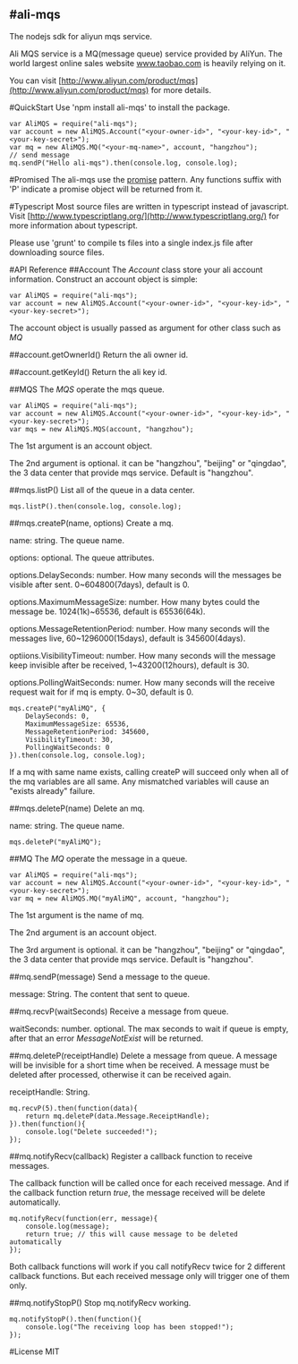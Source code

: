 #ali-mqs
-----

The nodejs sdk for aliyun mqs service.

Ali MQS service is a MQ(message queue) service provided by AliYun.
The world largest online sales website www.taobao.com is heavily relying on it.

You can visit [http://www.aliyun.com/product/mqs](http://www.aliyun.com/product/mqs) for more details. 

#QuickStart
Use 'npm install ali-mqs' to install the package.

    var AliMQS = require("ali-mqs");
    var account = new AliMQS.Account("<your-owner-id>", "<your-key-id>", "<your-key-secret>");
    var mq = new AliMQS.MQ("<your-mq-name>", account, "hangzhou");
    // send message
    mq.sendP("Hello ali-mqs").then(console.log, console.log);

#Promised
The ali-mqs use the [promise](https://www.npmjs.org/package/promise) pattern.
Any functions suffix with 'P' indicate a promise object will be returned from it.

#Typescript
Most source files are written in typescript instead of javascript.
Visit [http://www.typescriptlang.org/](http://www.typescriptlang.org/) for more information about typescript.

Please use 'grunt' to compile ts files into a single index.js file after downloading source files. 

#API Reference
##Account
The *Account* class store your ali account information. Construct an account object is simple:

    var AliMQS = require("ali-mqs");
    var account = new AliMQS.Account("<your-owner-id>", "<your-key-id>", "<your-key-secret>");

The account object is usually passed as argument for other class such as *MQ*

##account.getOwnerId()
Return the ali owner id.

##account.getKeyId()
Return the ali key id.

##MQS
The *MQS* operate the mqs queue.

    var AliMQS = require("ali-mqs");
    var account = new AliMQS.Account("<your-owner-id>", "<your-key-id>", "<your-key-secret>");
    var mqs = new AliMQS.MQS(account, "hangzhou");

The 1st argument is an account object.

The 2nd argument is optional. it can be "hangzhou", "beijing" or "qingdao", the 3 data center that provide mqs service.
Default is "hangzhou".

##mqs.listP()
List all of the queue in a data center.

    mqs.listP().then(console.log, console.log);

##mqs.createP(name, options)
Create a mq.

name: string. The queue name.

options: optional. The queue attributes.

options.DelaySeconds: number. How many seconds will the messages be visible after sent. 0~604800(7days), default is 0.

options.MaximumMessageSize: number. How many bytes could the message be. 1024(1k)~65536, default is 65536(64k).

options.MessageRetentionPeriod: number. How many seconds will the messages live, 60~1296000(15days), default is 345600(4days).

optiions.VisibilityTimeout: number. How many seconds will the message keep invisible after be received, 1~43200(12hours), default is 30.

options.PollingWaitSeconds: numer. How many seconds will the receive request wait for if mq is empty. 0~30, default is 0.

    mqs.createP("myAliMQ", {
        DelaySeconds: 0,
        MaximumMessageSize: 65536,
        MessageRetentionPeriod: 345600,
        VisibilityTimeout: 30,
        PollingWaitSeconds: 0
    }).then(console.log, console.log);

If a mq with same name exists, calling createP will succeed only when all of the mq variables are all same.
Any mismatched variables will cause an "exists already" failure.

##mqs.deleteP(name)
Delete an mq.

name: string. The queue name.

    mqs.deleteP("myAliMQ");

##MQ
The *MQ* operate the message in a queue.

    var AliMQS = require("ali-mqs");
    var account = new AliMQS.Account("<your-owner-id>", "<your-key-id>", "<your-key-secret>");
    var mq = new AliMQS.MQ("myAliMQ", account, "hangzhou");

The 1st argument is the name of mq.

The 2nd argument is an account object.

The 3rd argument is optional. it can be "hangzhou", "beijing" or "qingdao", the 3 data center that provide mqs service.
Default is "hangzhou".

##mq.sendP(message)
Send a message to the queue.

message: String. The content that sent to queue.

##mq.recvP(waitSeconds)
Receive a message from queue.

waitSeconds: number. optional.
The max seconds to wait if queue is empty, after that an error *MessageNotExist* will be returned.

##mq.deleteP(receiptHandle)
Delete a message from queue.
A message will be invisible for a short time when be received.
A message must be deleted after processed, otherwise it can be received again.

receiptHandle: String.

    mq.recvP(5).then(function(data){
        return mq.deleteP(data.Message.ReceiptHandle);
    }).then(function(){
        console.log("Delete succeeded!");
    });

##mq.notifyRecv(callback)
Register a callback function to receive messages.

The callback function will be called once for each received message.
And if the callback function return *true*, the message received will be delete automatically.

    mq.notifyRecv(function(err, message){
        console.log(message);
        return true; // this will cause message to be deleted automatically
    });


Both callback functions will work if you call notifyRecv twice for 2 different callback functions.
But each received message only will trigger one of them only. 

##mq.notifyStopP()
Stop mq.notifyRecv working.

    mq.notifyStopP().then(function(){
        console.log("The receiving loop has been stopped!");
    });

#License
MIT

